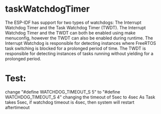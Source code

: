 # taskWatchdogTimer
The ESP-IDF has support for two types of watchdogs: The Interrupt Watchdog Timer and the Task Watchdog Timer (TWDT). The Interrupt Watchdog Timer and the TWDT can both be enabled using make menuconfig, however the TWDT can also be enabled during runtime. The Interrupt Watchdog is responsible for detecting instances where FreeRTOS task switching is blocked for a prolonged period of time. The TWDT is responsible for detecting instances of tasks running without yielding for a prolonged period.


# Test:
change "#define WATCHDOG_TIMEOUT_S 5" to "#define WATCHDOG_TIMEOUT_S 4"
changing the timeout of 5sec to 4sec
As Task takes 5sec, if watchdog timeout is 4sec, then system will restart aftertimeout
